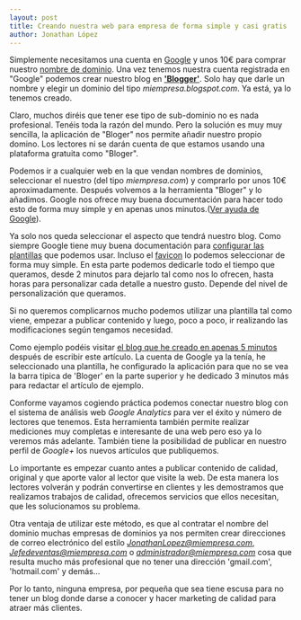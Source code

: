 ```yaml
---
layout: post
title: Creando nuestra web para empresa de forma simple y casi gratis
author: Jonathan López
---
```


Simplemente necesitamos una cuenta en [Google][1] y unos 10€ para comprar nuestro
[nombre de dominio][6]. Una vez tenemos nuestra cuenta registrada en "Google" podemos
crear nuestro blog en [**'Blogger'**][2]. Solo hay que darle un nombre y elegir un dominio
del tipo *miempresa.blogspot.com*. Ya está, ya lo tenemos creado.

Claro, muchos diréis que tener ese tipo de sub-dominio no es nada profesional. Tenéis toda
la razón del mundo. Pero la solución es muy muy sencilla, la aplicación de "Bloger" nos
permite añadir nuestro propio domino. Los lectores ni se darán cuenta de que estamos
usando una plataforma gratuita como "Bloger".

Podemos ir a cualquier web en la que vendan nombres de dominios, seleccionar el nuestro
(del tipo *miempresa.com*) y comprarlo por unos 10€ aproximadamente. Después volvemos a la
herramienta "Bloger" y lo añadimos. Google nos ofrece muy buena documentación para hacer
todo esto de forma muy simple y en apenas unos minutos.([Ver ayuda de Google][3]).

Ya solo nos queda seleccionar el aspecto que tendrá nuestro blog. Como siempre Google
tiene muy buena documentación para [configurar las plantillas][4] que podemos usar.
Incluso el [favicon][5] lo podemos seleccionar de forma muy simple. En esta parte podemos
dedicarle todo el tiempo que queramos, desde 2 minutos para dejarlo tal como nos lo
ofrecen, hasta horas para personalizar cada detalle a nuestro gusto. Depende del nivel de
personalización que queramos.

Si no queremos complicarnos mucho podemos utilizar una plantilla tal como viene, empezar a
publicar contenido y luego, poco a poco, ir realizando las modificaciones según tengamos
necesidad.

Como ejemplo podéis visitar [el blog que he creado en apenas 5 minutos][7] después de escribir
este artículo. La cuenta de Google ya la tenía, he seleccionado una plantilla, he
configurado la aplicación para que no se vea la barra tipica de 'Bloger' en la parte
superior y he dedicado 3 minutos más para redactar el artículo de ejemplo.

Conforme vayamos cogiendo práctica podemos conectar nuestro blog con el sistema de
análisis web *Google Analytics* para ver el éxito y número de lectores que tenemos. Esta
herramienta también permite realizar mediciones muy completas e interesante de una web
pero eso ya lo veremos más adelante. También tiene la posibilidad de publicar en nuestro
perfil de *Google+* los nuevos artículos que publiquemos.

Lo importante es empezar cuanto antes a publicar contenido de calidad, original y que
aporte valor al lector que visite la web. De esta manera los lectores volverán y podrán
convertirse en clientes y les demostramos que realizamos trabajos de calidad,  ofrecemos
servicios que ellos necesitan, que les solucionamos su problema.

Otra ventaja de utilizar este método, es que al contratar el nombre del dominio muchas
empresas de dominios ya nos permiten crear direcciones de correo electrónico del estilo
*JonathanLopez@miempresa.com*, *Jefedeventas@miempresa.com* o
*administrador@miempresa.com* cosa que resulta mucho más profesional que no tener una dirección 'gmail.com', 'hotmail.com' y demás...

Por lo tanto, ninguna empresa, por pequeña que sea tiene escusa para no tener un blog
donde darse a conocer y hacer marketing de calidad para atraer más clientes.


[1]: www.google.es
[2]: http://www.blogger.com
[3]: https://support.google.com/blogger/troubleshooter/1233381
[4]: https://support.google.com/blogger/answer/176245?hl=es&ref_topic=3339243
[5]: http://es.wikipedia.org/wiki/Favicon
[6]: http://es.wikipedia.org/wiki/Nombre_de_dominio
[7]: http://gratuitoblog.blogspot.com.es/
